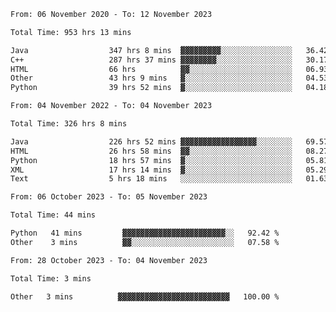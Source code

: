 <!-- https://github.com/lowlighter/metrics -->
<!-- https://www.vectorlogo.zone/ -->
<!-- https://www.svgrepo.com/ -->

<!--
🔗 &nbsp;**Connect with me**
&nbsp; <p align="left">
        &nbsp;&nbsp;
        <span>
            <img align="center"
                src="https://user-images.githubusercontent.com/60324635/179626886-1219e9ee-75c0-42ed-a26b-d4ef24ed306c.svg"
                height="30px"/>
            ini.ivi@yandex.ru
        </span>
        &nbsp;&nbsp;&nbsp;
        <span>
            <img align="center"
                    src="https://user-images.githubusercontent.com/60324635/179626979-f490e684-520a-46a3-9f2e-1b3d291b8372.svg"
                    height="30px"/>
            https://t.me/limenitiz
        </span>
</p>

-->

<!-- 
![Metrics](/github-metrics.svg)
<br>

![Wwakatime stats](https://github-readme-stats-taupe-two.vercel.app/api/wakatime?username=limenitiz&hide_title=true&hide_border=true&langs_count=5&bg_color=00000000&text_color=777) 
-->

<!--
🛠️ &nbsp;**Languages and Tools**
<p align="left">
    <a href="https://git-scm.com/" target="_blank" rel="noreferrer">
        <img src="https://www.vectorlogo.zone/logos/git-scm/git-scm-icon.svg"
            alt="git" width="40" height="40" />
    </a>
    <a href="https://www.java.com" target="_blank" rel="noreferrer"> <img
            src="https://raw.githubusercontent.com/devicons/devicon/master/icons/java/java-original.svg"
            alt="java" width="40" height="40" /> </a>
    <a href="https://spring.io/" target="_blank" rel="noreferrer">
        <img src="https://www.vectorlogo.zone/logos/springio/springio-icon.svg"
            alt="spring" width="40" height="40" />
    </a>
    <a href="https://www.python.org" target="_blank" rel="noreferrer">
        <img src="https://raw.githubusercontent.com/devicons/devicon/master/icons/python/python-original.svg"
            alt="python" width="40" height="40" />
    </a>
    <a href="https://www.mysql.com/" target="_blank" rel="noreferrer">
        <img src="https://raw.githubusercontent.com/devicons/devicon/master/icons/mysql/mysql-original-wordmark.svg"
            alt="mysql" width="40" height="40" />
    </a>
    <a href="https://www.postgresql.org" target="_blank" rel="noreferrer">
        <img src="https://raw.githubusercontent.com/devicons/devicon/master/icons/postgresql/postgresql-original-wordmark.svg"
            alt="postgresql" width="40" height="40" />
    </a>
    <a href="https://www.mongodb.com/" target="_blank" rel="noreferrer">
        <img src="https://raw.githubusercontent.com/devicons/devicon/master/icons/mongodb/mongodb-original-wordmark.svg"
            alt="mongodb" width="40" height="40" />
    </a>
    <a href="https://www.docker.com/" target="_blank" rel="noreferrer">
        <img src="https://raw.githubusercontent.com/devicons/devicon/master/icons/docker/docker-original-wordmark.svg"
            alt="docker" width="40" height="40" />
    </a>
    <a href="https://www.gnu.org/software/bash/" target="_blank" rel="noreferrer">
        <img src="https://www.vectorlogo.zone/logos/gnu_bash/gnu_bash-icon.svg"
            alt="bash" width="40" height="40" />
    </a>
    <a href="https://kafka.apache.org/" target="_blank" rel="noreferrer">
        <img src="https://www.vectorlogo.zone/logos/apache_kafka/apache_kafka-icon.svg"
            alt="kafka" width="40" height="40" />
    </a>
</p>

<br>

-->

<!--START_SECTION:waka-readme-stats-total-->
<!--END_SECTION:waka-readme-stats-total-->

<!--START_SECTION:wakaReadmeTotal-->

```txt
From: 06 November 2020 - To: 12 November 2023

Total Time: 953 hrs 13 mins

Java                  347 hrs 8 mins  ▓▓▓▓▓▓▓▓▓░░░░░░░░░░░░░░░░   36.42 %
C++                   287 hrs 37 mins ▓▓▓▓▓▓▓▓░░░░░░░░░░░░░░░░░   30.17 %
HTML                  66 hrs          ▓▓░░░░░░░░░░░░░░░░░░░░░░░   06.93 %
Other                 43 hrs 9 mins   ▓░░░░░░░░░░░░░░░░░░░░░░░░   04.53 %
Python                39 hrs 52 mins  ▓░░░░░░░░░░░░░░░░░░░░░░░░   04.18 %
```

<!--END_SECTION:wakaReadmeTotal-->

<!--START_SECTION:wakaReadmeYear-->

```txt
From: 04 November 2022 - To: 04 November 2023

Total Time: 326 hrs 8 mins

Java                  226 hrs 52 mins ▓▓▓▓▓▓▓▓▓▓▓▓▓▓▓▓▓░░░░░░░░   69.57 %
HTML                  26 hrs 58 mins  ▓▓░░░░░░░░░░░░░░░░░░░░░░░   08.27 %
Python                18 hrs 57 mins  ▓░░░░░░░░░░░░░░░░░░░░░░░░   05.81 %
XML                   17 hrs 14 mins  ▓░░░░░░░░░░░░░░░░░░░░░░░░   05.29 %
Text                  5 hrs 18 mins   ░░░░░░░░░░░░░░░░░░░░░░░░░   01.63 %
```

<!--END_SECTION:wakaReadmeYear-->

<!--START_SECTION:wakaReadmeMonth-->

```txt
From: 06 October 2023 - To: 05 November 2023

Total Time: 44 mins

Python   41 mins         ▓▓▓▓▓▓▓▓▓▓▓▓▓▓▓▓▓▓▓▓▓▓▓░░   92.42 %
Other    3 mins          ▓▓░░░░░░░░░░░░░░░░░░░░░░░   07.58 %
```

<!--END_SECTION:wakaReadmeMonth-->

<!--START_SECTION:wakaReadmeWeek-->

```txt
From: 28 October 2023 - To: 04 November 2023

Total Time: 3 mins

Other   3 mins          ▓▓▓▓▓▓▓▓▓▓▓▓▓▓▓▓▓▓▓▓▓▓▓▓▓   100.00 %
```

<!--END_SECTION:wakaReadmeWeek-->

